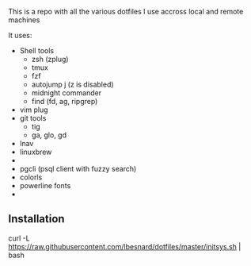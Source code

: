 This is a repo with all the various dotfiles I use accross local and remote machines

It uses:
* Shell tools
  * zsh (zplug)
  * tmux
  * fzf
  * autojump j (z is disabled)
  * midnight commander
  * find (fd, ag, ripgrep)
* vim plug  
* git tools 
  * tig
  * ga, glo, gd
* lnav
* linuxbrew
* [cheat]:https://github.com/chrisallenlane/cheat
* pgcli (psql client with fuzzy search)
* colorls
* powerline fonts 
* [dotbot]: https://github.com/anishathalye/dotbot

Installation
-------------
curl -L https://raw.githubusercontent.com/lbesnard/dotfiles/master/initsys.sh | bash
